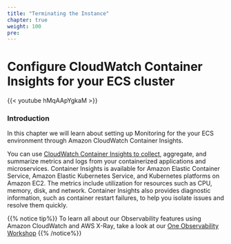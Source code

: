 ```yaml
---
title: "Terminating the Instance"
chapter: true
weight: 100
pre: 
---
```


# Configure CloudWatch Container Insights for your ECS cluster

{{< youtube hMqAApYgkaM >}}

### Introduction

In this chapter we will learn about setting up Monitoring for the your ECS environment through Amazon CloudWatch Container Insights.

You can use [CloudWatch Container Insights to collect](https://docs.aws.amazon.com/AmazonECS/latest/developerguide/cloudwatch-container-insights.html), aggregate, and summarize metrics and logs from your containerized applications and microservices. Container Insights is available for Amazon Elastic Container Service, Amazon Elastic Kubernetes Service, and Kubernetes platforms on Amazon EC2. The metrics include utilization for resources such as CPU, memory, disk, and network. Container Insights also provides diagnostic information, such as container restart failures, to help you isolate issues and resolve them quickly.

{{% notice tip%}}
To learn all about our Observability features using Amazon CloudWatch and AWS X-Ray, take a look at our [One Observability Workshop](https://observability.workshop.aws)
{{% /notice%}}
